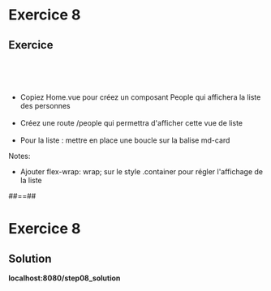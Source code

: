 <!-- .slide: class="exercice" -->
# Exercice 8
## Exercice
<br><br><br>

- Copiez Home.vue pour créez un composant People qui affichera la liste des personnes <br><br>
- Créez une route /people qui permettra d'afficher cette vue de liste <br><br>
- Pour la liste : mettre en place une boucle sur la balise md-card

Notes:
- Ajouter flex-wrap: wrap; sur le style .container pour régler l'affichage de la liste

##==##

<!-- .slide: class="exercice" -->
# Exercice 8
## Solution
<b>localhost:8080/step08_solution</b>
<!-- .element: class="full-center" -->
